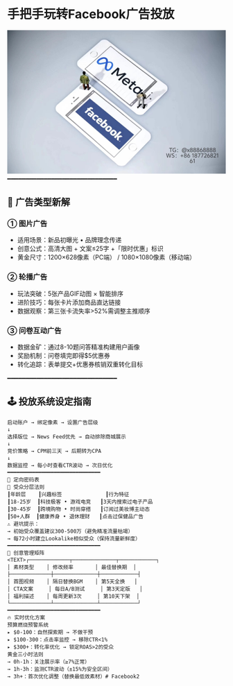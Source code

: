 # 手把手玩转Facebook广告投放
 ![替代文字](84510a4422f70cca1910c56bd2fda4b.jpg)
━━━━━━━━━━━━━━━━━━━━━━━━━━━━━━

## 🧩 广告类型新解
### ① 图片广告  
- 适用场景：新品初曝光 • 品牌理念传递  
- 创意公式：高清大图 + 文案≤25字 +「限时优惠」标识  
- 黄金尺寸：1200×628像素（PC端） / 1080×1080像素（移动端）  

### ② 轮播广告  
- 玩法突破：5张产品GIF动图 × 智能排序  
- 进阶技巧：每张卡片添加商品直达链接  
- 数据观察：第三张卡流失率>52%需调整主推顺序  

### ③ 问卷互动广告  
- 数据金矿：通过8-10题问答精准构建用户画像  
- 奖励机制：问卷填完即得$5优惠券  
- 转化追踪：表单提交+优惠券核销双重转化目标  

━━━━━━━━━━━━━━━━━━━━━━━━━━━━━━

## 🕹️ 投放系统设定指南
```flow
启动账户 → 绑定像素 → 设置广告层级
↓
选择版位 → News Feed优先 → 自动排除商城展示
↓
竞价策略 → CPM前三天 → 后期转为CPA
↓
数据监控 → 每小时查看CTR波动 → 次日优化
━━━━━━━━━━━━━━━━━━━━━━━━━━━━━━
🎯 定向密码表
📅 受众分层法则
┃年龄层    ┃兴趣标签              ┃行为特征
┃18-25岁  ┃科技极客 • 游戏电竞   ┃3天内搜索过电子产品
┃30-45岁  ┃跨境购物 • 时尚穿搭   ┃订阅过美妆博主动态
┃50+人群  ┃健康养身 • 退休理财   ┃点击过保健品广告
⚠️ 避坑提示：
→ 初始受众覆盖建议300-500万（避免精准流量枯竭）
→ 每72小时建立Lookalike相似受众（保持流量新鲜度）
━━━━━━━━━━━━━━━━━━━━━━━━━━━━━━
💎 创意管理矩阵
<TEXT>┌─────────────┬──────────────┬────────────┐
│ 素材类型    │ 修改频率       │ 最佳替换期  │
├─────────────┼──────────────┼────────────┤
│ 首图视频    │ 隔日替换BGM    │ 第5天全换   │
│ CTA文案     │ 每日A/B测试     │ 第3天定版   │
│ 福利描述    │ 每周更新3次     │ 第10天下架  │
└─────────────┴──────────────┴────────────┘
━━━━━━━━━━━━━━━━━━━━━━━━━━━━━━
🔥 实时优化方案
预算燃烧预警系统
▸ $0-100：自然探索期 → 不做干预  
▸ $100-300：点击率监控 → 移除CTR<1%
▸ $300+：转化率优化 → 锁定ROAS>2的受众
黄金三小时法则
→ 0h-1h：关注展示率（≥7%正常）
→ 1h-3h：监测CTR波动（±15%为安全区间）
→ 3h+：首次优化调整（替换最低效素材）# Facebook2
